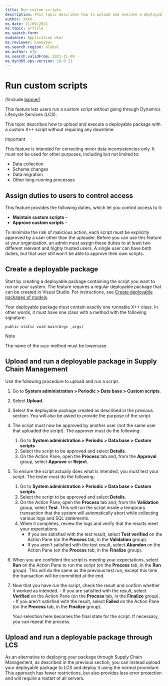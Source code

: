 ```yaml
---
title: Run custom scripts
description: This topic describes how to upload and execute a deployable package with a custom X++ script without requiring any downtime.
author: XXXX
ms.date: 11/09/2021
ms.topic: article
ms.search.form:
audience: Application User
ms.reviewer: kamaybac
ms.search.region: Global
ms.author: mfp
ms.search.validFrom: 2021-11-09
ms.dyn365.ops.version: 10.0.23
---
```


# Run custom scripts

[!include [banner](../includes/banner.md)]

This feature lets users run a custom script without going through Dynamics Lifecycle Services (LCS). 

This topic describes how to upload and execute a deployable package with a custom X++ script without requiring any downtime.

> [!IMPORTANT]
> This feature is intended for correcting minor data inconsistencies only. It must not be used for other purposes, including but not limited to:
> 
> - Data collection
> - Schema changes
> - Data migration
> - Other long-running processes

## Assign duties to users to control access

This feature provides the following duties, which let you control access to it:

- **Maintain custom scripts** – <!-- KFM: Add a short description -->
- **Approve custom scripts** – <!-- KFM: Add a short description -->

To minimize the risk of malicious action, each script must be explicitly approved by a user other than the uploader. Before you can use this feature at your organization, an admin must assign these duties to at least two different relevant and highly trusted users. A single user can have both duties, but that user still won't be able to approve their own scripts.

## Create a deployable package

Start by creating a deployable package containing the script you want to run on your system. The feature requires a regular deployable package that can be created in Visual Studio. For instructions, see [Create deployable packages of models](../deployment/create-apply-deployable-package.md).

Your deployable package must contain exactly one runnable X++ class. In other words, it must have one class with a method with the following signature:

```xpp
public static void main(Args _args)
```

> [!NOTE]
> The name of the `main` method must be lowercase.

## Upload and run a deployable package in Supply Chain Management

Use the following procedure to upload and run a script.

1. Go to **System administration \> Periodic \> Data base \> Custom scripts**. <!-- KFM: I don't see this. FM needed? Version required? "Data base" is usually one word.-->
1. Select **Upload**.
1. Select the deployable package created as described in the previous section. You will also be asked to provide the purpose of the script.
1. The script must now be approved by another user (not the same user that uploaded the script). The approver must do the following:
    1. Go to **System administration \> Periodic \> Data base \> Custom scripts**
    1. Select the script to be approved and select **Details**.
    1. On the Action Pane, open the **Process** tab and, from the **Approval** group, select **Approve** or **Reject**.
1. To ensure the script actually does what is intended, you must test your script. The tester must do the following:
    1. Go to **System administration \> Periodic \> Data base \> Custom scripts**
    1. Select the script to be approved and select **Details**.
    1. On the Action Pane, open the **Process** tab and, from the **Validation** group, select **Test**. This will run the script inside a temporary transaction that the system will automatically abort while collecting various logs and SQL statements.
    1. When it completes, review the logs and verify that the results meet your expectations.
        - If you are satisfied with the test result, select **Test verified** on the Action Pane (on the **Process** tab, in the **Validation** group).
        - If you aren't satisfied with the test result, select **Abandon** on the Action Pane (on the **Process** tab, in the **Finalize** group). <!-- KFM: It seems like this button should be in the **Validation** group. -->

1. When you are confident the script is meeting your expectations, select **Run** on the Action Pane to run the script (on the **Process** tab, in the **Run** group). This will do the same as the previous test run, except this time the transaction will be committed at the end.
1. Now that you have run the script, check the result and confirm whether it worked as intended.
        - If you are satisfied with the result, select **Verified** on the Action Pane (on the **Process** tab, in the **Finalize** group).
        - If you aren't satisfied with the result, select **Failed** on the Action Pane (on the **Process** tab, in the **Finalize** group).

    Your selection here becomes the final state for the script. If necessary, you can repeat the process.

## Upload and run a deployable package through LCS

As an alternative to deploying your package through Supply Chain Management, as described in the previous section, you can instead upload your deployable package to LCS and deploy it using the normal procedure. <!-- KFM: Can we link to more info about this procedure?  --> This approach has fewer restrictions, but also provides less error protection and will require a restart of all servers.
